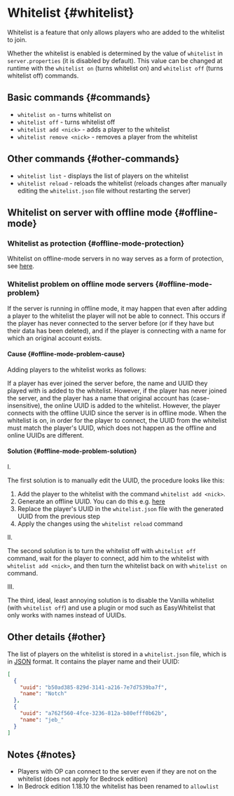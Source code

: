 # Whitelist {#whitelist}
Whitelist is a feature that only allows players who are added to the whitelist to join.

Whether the whitelist is enabled is determined by the value of `whitelist` in `server.properties` (it is disabled by default). This value can be changed at runtime with the `whitelist on` (turns whitelist on) and `whitelist off` (turns whitelist off) commands.

## Basic commands {#commands}
- `whitelist on` - turns whitelist on
- `whitelist off` - turns whitelist off
- `whitelist add <nick>` - adds a player to the whitelist
- `whitelist remove <nick>` - removes a player from the whitelist

## Other commands {#other-commands}
- `whitelist list` - displays the list of players on the whitelist
- `whitelist reload` - reloads the whitelist (reloads changes after manually editing the `whitelist.json` file without restarting the server)

## Whitelist on server with offline mode {#offline-mode}
### Whitelist as protection {#offline-mode-protection}
Whitelist on offline-mode servers in no way serves as a form of protection, see [here](../security/offline-mode.md#whitelist-as-protection).

### Whitelist problem on offline mode servers {#offline-mode-problem}
If the server is running in offline mode, it may happen that even after adding a player to the whitelist the player will not be able to connect. This occurs if the player has never connected to the server before (or if they have but their data has been deleted), and if the player is connecting with a name for which an original account exists.

#### Cause {#offline-mode-problem-cause}
Adding players to the whitelist works as follows:

If a player has ever joined the server before, the name and UUID they played with is added to the whitelist. However, if the player has never joined the server, and the player has a name that original account has (case-insensitive), the online UUID is added to the whitelist. However, the player connects with the offline UUID since the server is in offline mode. When the whitelist is on, in order for the player to connect, the UUID from the whitelist must match the player's UUID, which does not happen as the offline and online UUIDs are different.

#### Solution {#offline-mode-problem-solution}
I.

The first solution is to manually edit the UUID, the procedure looks like this:

1. Add the player to the whitelist with the command `whitelist add <nick>`.
2. Generate an offline UUID. You can do this e.g. [here](https://minecraft-serverlist.com/tools/offline-uuid)
3. Replace the player's UUID in the `whitelist.json` file with the generated UUID from the previous step
4. Apply the changes using the `whitelist reload` command

II.

The second solution is to turn the whitelist off with `whitelist off` command, wait for the player to connect, add him to the whitelist with `whitelist add <nick>`, and then turn the whitelist back on with `whitelist on` command.

III.

The third, ideal, least annoying solution is to disable the Vanilla whitelist (with `whitelist off`) and use a plugin or mod such as EasyWhitelist that only works with names instead of UUIDs.

## Other details {#other}
The list of players on the whitelist is stored in a `whitelist.json` file, which is in [JSON](../general/configs.md#json) format. It contains the player name and their UUID:

```json
[
  {
    "uuid": "b50ad385-829d-3141-a216-7e7d7539ba7f",
    "name": "Notch"
  },
  {
    "uuid": "a762f560-4fce-3236-812a-b80efff0b62b",
    "name": "jeb_"
  }
]
```

## Notes {#notes}
- Players with OP can connect to the server even if they are not on the whitelist (does not apply for Bedrock edition)
- In Bedrock edition 1.18.10 the whitelist has been renamed to `allowlist`